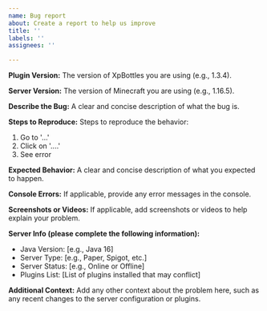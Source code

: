 ```yaml
---
name: Bug report
about: Create a report to help us improve
title: ''
labels: ''
assignees: ''

---
```


**Plugin Version:** 
The version of XpBottles you are using (e.g., 1.3.4).

**Server Version:** 
The version of Minecraft you are using (e.g., 1.16.5).

**Describe the Bug:** 
A clear and concise description of what the bug is.

**Steps to Reproduce:** 
Steps to reproduce the behavior:
1. Go to '...'
2. Click on '....'
3. See error

**Expected Behavior:** 
A clear and concise description of what you expected to happen.

**Console Errors:** 
If applicable, provide any error messages in the console.

**Screenshots or Videos:** 
If applicable, add screenshots or videos to help explain your problem.

**Server Info (please complete the following information):**
- Java Version: [e.g., Java 16]
- Server Type: [e.g., Paper, Spigot, etc.]
- Server Status: [e.g., Online or Offline]
- Plugins List: [List of plugins installed that may conflict]

**Additional Context:** 
Add any other context about the problem here, such as any recent changes to the server configuration or plugins.
